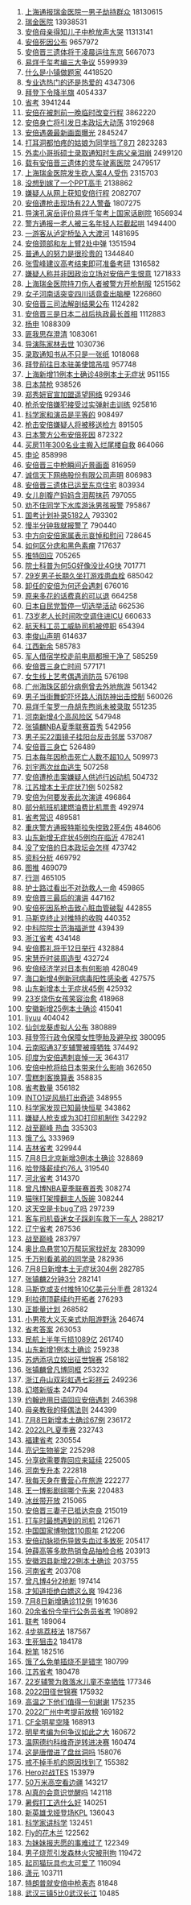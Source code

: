 1. [上海通报瑞金医院一男子劫持群众](https://s.weibo.com//weibo?q=%23%E4%B8%8A%E6%B5%B7%E9%80%9A%E6%8A%A5%E7%91%9E%E9%87%91%E5%8C%BB%E9%99%A2%E4%B8%80%E7%94%B7%E5%AD%90%E5%8A%AB%E6%8C%81%E7%BE%A4%E4%BC%97%23&Refer=top) 18130615
2. [瑞金医院](https://s.weibo.com//weibo?q=%E7%91%9E%E9%87%91%E5%8C%BB%E9%99%A2&Refer=top) 13938531
3. [安倍母亲得知儿子中枪放声大哭](https://s.weibo.com//weibo?q=%23%E5%AE%89%E5%80%8D%E6%AF%8D%E4%BA%B2%E5%BE%97%E7%9F%A5%E5%84%BF%E5%AD%90%E4%B8%AD%E6%9E%AA%E6%94%BE%E5%A3%B0%E5%A4%A7%E5%93%AD%23&Refer=top) 11313141
4. [安倍死因公布](https://s.weibo.com//weibo?q=%23%E5%AE%89%E5%80%8D%E6%AD%BB%E5%9B%A0%E5%85%AC%E5%B8%83%23&Refer=top) 9657972
5. [安倍晋三遗体将于凌晨运往东京](https://s.weibo.com//weibo?q=%23%E5%AE%89%E5%80%8D%E6%99%8B%E4%B8%89%E9%81%97%E4%BD%93%E5%B0%86%E4%BA%8E%E5%87%8C%E6%99%A8%E8%BF%90%E5%BE%80%E4%B8%9C%E4%BA%AC%23&Refer=top) 5667073
6. [易烊千玺考编三大争议](https://s.weibo.com//weibo?q=%23%E6%98%93%E7%83%8A%E5%8D%83%E7%8E%BA%E8%80%83%E7%BC%96%E4%B8%89%E5%A4%A7%E4%BA%89%E8%AE%AE%23&Refer=top) 5599939
7. [什么是小镇做题家](https://s.weibo.com//weibo?q=%23%E4%BB%80%E4%B9%88%E6%98%AF%E5%B0%8F%E9%95%87%E5%81%9A%E9%A2%98%E5%AE%B6%23&Refer=top) 4418520
8. [专业选热门的还是热爱的](https://s.weibo.com//weibo?q=%23%E4%B8%93%E4%B8%9A%E9%80%89%E7%83%AD%E9%97%A8%E7%9A%84%E8%BF%98%E6%98%AF%E7%83%AD%E7%88%B1%E7%9A%84%23&Refer=top) 4347306
9. [拜登下令降半旗](https://s.weibo.com//weibo?q=%23%E6%8B%9C%E7%99%BB%E4%B8%8B%E4%BB%A4%E9%99%8D%E5%8D%8A%E6%97%97%23&Refer=top) 4054337
10. [省考](https://s.weibo.com//weibo?q=%23%E7%9C%81%E8%80%83%23&Refer=top) 3941244
11. [安倍在被刺前一晚临时改变行程](https://s.weibo.com//weibo?q=%23%E5%AE%89%E5%80%8D%E5%9C%A8%E8%A2%AB%E5%88%BA%E5%89%8D%E4%B8%80%E6%99%9A%E4%B8%B4%E6%97%B6%E6%94%B9%E5%8F%98%E8%A1%8C%E7%A8%8B%23&Refer=top) 3862220
12. [安倍身亡将引发日本政坛大动荡](https://s.weibo.com//weibo?q=%23%E5%AE%89%E5%80%8D%E8%BA%AB%E4%BA%A1%E5%B0%86%E5%BC%95%E5%8F%91%E6%97%A5%E6%9C%AC%E6%94%BF%E5%9D%9B%E5%A4%A7%E5%8A%A8%E8%8D%A1%23&Refer=top) 3192968
13. [安倍遇袭最新画面曝光](https://s.weibo.com//weibo?q=%23%E5%AE%89%E5%80%8D%E9%81%87%E8%A2%AD%E6%9C%80%E6%96%B0%E7%94%BB%E9%9D%A2%E6%9B%9D%E5%85%89%23&Refer=top) 2845247
14. [打耳洞都怕疼的姑娘为同学挡了8刀](https://s.weibo.com//weibo?q=%23%E6%89%93%E8%80%B3%E6%B4%9E%E9%83%BD%E6%80%95%E7%96%BC%E7%9A%84%E5%A7%91%E5%A8%98%E4%B8%BA%E5%90%8C%E5%AD%A6%E6%8C%A1%E4%BA%868%E5%88%80%23&Refer=top) 2823283
15. [外卖小哥拆硕士录取通知时生病父亲泪崩](https://s.weibo.com//weibo?q=%23%E5%A4%96%E5%8D%96%E5%B0%8F%E5%93%A5%E6%8B%86%E7%A1%95%E5%A3%AB%E5%BD%95%E5%8F%96%E9%80%9A%E7%9F%A5%E6%97%B6%E7%94%9F%E7%97%85%E7%88%B6%E4%BA%B2%E6%B3%AA%E5%B4%A9%23&Refer=top) 2499120
16. [载有安倍晋三遗体的灵车驶离医院](https://s.weibo.com//weibo?q=%23%E8%BD%BD%E6%9C%89%E5%AE%89%E5%80%8D%E6%99%8B%E4%B8%89%E9%81%97%E4%BD%93%E7%9A%84%E7%81%B5%E8%BD%A6%E9%A9%B6%E7%A6%BB%E5%8C%BB%E9%99%A2%23&Refer=top) 2479517
17. [上海瑞金医院发生砍人案4人受伤](https://s.weibo.com//weibo?q=%23%E4%B8%8A%E6%B5%B7%E7%91%9E%E9%87%91%E5%8C%BB%E9%99%A2%E5%8F%91%E7%94%9F%E7%A0%8D%E4%BA%BA%E6%A1%884%E4%BA%BA%E5%8F%97%E4%BC%A4%23&Refer=top) 2315703
18. [没想到嫁了一个PPT高手](https://s.weibo.com//weibo?q=%23%E6%B2%A1%E6%83%B3%E5%88%B0%E5%AB%81%E4%BA%86%E4%B8%80%E4%B8%AAPPT%E9%AB%98%E6%89%8B%23&Refer=top) 2138862
19. [嫌疑人从网上获知安倍行程](https://s.weibo.com//weibo?q=%23%E5%AB%8C%E7%96%91%E4%BA%BA%E4%BB%8E%E7%BD%91%E4%B8%8A%E8%8E%B7%E7%9F%A5%E5%AE%89%E5%80%8D%E8%A1%8C%E7%A8%8B%23&Refer=top) 2082707
20. [安倍遭枪击现场有22人警备](https://s.weibo.com//weibo?q=%23%E5%AE%89%E5%80%8D%E9%81%AD%E6%9E%AA%E5%87%BB%E7%8E%B0%E5%9C%BA%E6%9C%8922%E4%BA%BA%E8%AD%A6%E5%A4%87%23&Refer=top) 1807275
21. [导演孔寅岳评价易烊千玺考上国家话剧院](https://s.weibo.com//weibo?q=%23%E5%AF%BC%E6%BC%94%E5%AD%94%E5%AF%85%E5%B2%B3%E8%AF%84%E4%BB%B7%E6%98%93%E7%83%8A%E5%8D%83%E7%8E%BA%E8%80%83%E4%B8%8A%E5%9B%BD%E5%AE%B6%E8%AF%9D%E5%89%A7%E9%99%A2%23&Refer=top) 1656934
22. [警方通报一老人被三名年轻人拦截起哄](https://s.weibo.com//weibo?q=%23%E8%AD%A6%E6%96%B9%E9%80%9A%E6%8A%A5%E4%B8%80%E8%80%81%E4%BA%BA%E8%A2%AB%E4%B8%89%E5%90%8D%E5%B9%B4%E8%BD%BB%E4%BA%BA%E6%8B%A6%E6%88%AA%E8%B5%B7%E5%93%84%23&Refer=top) 1494400
23. [一游客从泸定桥坠入大渡河](https://s.weibo.com//weibo?q=%23%E4%B8%80%E6%B8%B8%E5%AE%A2%E4%BB%8E%E6%B3%B8%E5%AE%9A%E6%A1%A5%E5%9D%A0%E5%85%A5%E5%A4%A7%E6%B8%A1%E6%B2%B3%23&Refer=top) 1481695
24. [安倍颈部和左上臂2处中弹](https://s.weibo.com//weibo?q=%23%E5%AE%89%E5%80%8D%E9%A2%88%E9%83%A8%E5%92%8C%E5%B7%A6%E4%B8%8A%E8%87%822%E5%A4%84%E4%B8%AD%E5%BC%B9%23&Refer=top) 1351594
25. [普通人的努力是很珍贵的](https://s.weibo.com//weibo?q=%23%E6%99%AE%E9%80%9A%E4%BA%BA%E7%9A%84%E5%8A%AA%E5%8A%9B%E6%98%AF%E5%BE%88%E7%8F%8D%E8%B4%B5%E7%9A%84%23&Refer=top) 1344840
26. [张雪峰建议高考结束即可准备考研](https://s.weibo.com//weibo?q=%23%E5%BC%A0%E9%9B%AA%E5%B3%B0%E5%BB%BA%E8%AE%AE%E9%AB%98%E8%80%83%E7%BB%93%E6%9D%9F%E5%8D%B3%E5%8F%AF%E5%87%86%E5%A4%87%E8%80%83%E7%A0%94%23&Refer=top) 1316582
27. [嫌疑人称并非因政治立场对安倍产生恨意](https://s.weibo.com//weibo?q=%23%E5%AB%8C%E7%96%91%E4%BA%BA%E7%A7%B0%E5%B9%B6%E9%9D%9E%E5%9B%A0%E6%94%BF%E6%B2%BB%E7%AB%8B%E5%9C%BA%E5%AF%B9%E5%AE%89%E5%80%8D%E4%BA%A7%E7%94%9F%E6%81%A8%E6%84%8F%23&Refer=top) 1271833
28. [上海瑞金医院持刀伤人者被警方开枪制服](https://s.weibo.com//weibo?q=%23%E4%B8%8A%E6%B5%B7%E7%91%9E%E9%87%91%E5%8C%BB%E9%99%A2%E6%8C%81%E5%88%80%E4%BC%A4%E4%BA%BA%E8%80%85%E8%A2%AB%E8%AD%A6%E6%96%B9%E5%BC%80%E6%9E%AA%E5%88%B6%E6%9C%8D%23&Refer=top) 1251562
29. [女子河南话突变四川话竟查出脑梗](https://s.weibo.com//weibo?q=%23%E5%A5%B3%E5%AD%90%E6%B2%B3%E5%8D%97%E8%AF%9D%E7%AA%81%E5%8F%98%E5%9B%9B%E5%B7%9D%E8%AF%9D%E7%AB%9F%E6%9F%A5%E5%87%BA%E8%84%91%E6%A2%97%23&Refer=top) 1226860
30. [安倍晋三司法解剖结果公布](https://s.weibo.com//weibo?q=%23%E5%AE%89%E5%80%8D%E6%99%8B%E4%B8%89%E5%8F%B8%E6%B3%95%E8%A7%A3%E5%89%96%E7%BB%93%E6%9E%9C%E5%85%AC%E5%B8%83%23&Refer=top) 1124282
31. [安倍晋三是日本二战后执政最长首相](https://s.weibo.com//weibo?q=%23%E5%AE%89%E5%80%8D%E6%99%8B%E4%B8%89%E6%98%AF%E6%97%A5%E6%9C%AC%E4%BA%8C%E6%88%98%E5%90%8E%E6%89%A7%E6%94%BF%E6%9C%80%E9%95%BF%E9%A6%96%E7%9B%B8%23&Refer=top) 1112883
32. [杨申](https://s.weibo.com//weibo?q=%23%E6%9D%A8%E7%94%B3%23&Refer=top) 1088309
33. [匪我思存澄清](https://s.weibo.com//weibo?q=%23%E5%8C%AA%E6%88%91%E6%80%9D%E5%AD%98%E6%BE%84%E6%B8%85%23&Refer=top) 1083061
34. [导演陈家林去世](https://s.weibo.com//weibo?q=%23%E5%AF%BC%E6%BC%94%E9%99%88%E5%AE%B6%E6%9E%97%E5%8E%BB%E4%B8%96%23&Refer=top) 1030736
35. [录取通知书从不只是一张纸](https://s.weibo.com//weibo?q=%23%E5%BD%95%E5%8F%96%E9%80%9A%E7%9F%A5%E4%B9%A6%E4%BB%8E%E4%B8%8D%E5%8F%AA%E6%98%AF%E4%B8%80%E5%BC%A0%E7%BA%B8%23&Refer=top) 1018068
36. [拜登前往日本驻美使馆吊唁](https://s.weibo.com//weibo?q=%23%E6%8B%9C%E7%99%BB%E5%89%8D%E5%BE%80%E6%97%A5%E6%9C%AC%E9%A9%BB%E7%BE%8E%E4%BD%BF%E9%A6%86%E5%90%8A%E5%94%81%23&Refer=top) 957748
37. [上海新增11例本土确诊48例本土无症状](https://s.weibo.com//weibo?q=%23%E4%B8%8A%E6%B5%B7%E6%96%B0%E5%A2%9E11%E4%BE%8B%E6%9C%AC%E5%9C%9F%E7%A1%AE%E8%AF%8A48%E4%BE%8B%E6%9C%AC%E5%9C%9F%E6%97%A0%E7%97%87%E7%8A%B6%23&Refer=top) 951155
38. [日本禁枪](https://s.weibo.com//weibo?q=%23%E6%97%A5%E6%9C%AC%E7%A6%81%E6%9E%AA%23&Refer=top) 938526
39. [郑秀妍官宣加盟遥望网络](https://s.weibo.com//weibo?q=%23%E9%83%91%E7%A7%80%E5%A6%8D%E5%AE%98%E5%AE%A3%E5%8A%A0%E7%9B%9F%E9%81%A5%E6%9C%9B%E7%BD%91%E7%BB%9C%23&Refer=top) 929346
40. [枪杀安倍嫌犯接受过实弹射击训练](https://s.weibo.com//weibo?q=%23%E6%9E%AA%E6%9D%80%E5%AE%89%E5%80%8D%E5%AB%8C%E7%8A%AF%E6%8E%A5%E5%8F%97%E8%BF%87%E5%AE%9E%E5%BC%B9%E5%B0%84%E5%87%BB%E8%AE%AD%E7%BB%83%23&Refer=top) 925816
41. [科学家和演员是平等的](https://s.weibo.com//weibo?q=%23%E7%A7%91%E5%AD%A6%E5%AE%B6%E5%92%8C%E6%BC%94%E5%91%98%E6%98%AF%E5%B9%B3%E7%AD%89%E7%9A%84%23&Refer=top) 908497
42. [枪击安倍嫌疑人将被移送检方](https://s.weibo.com//weibo?q=%23%E6%9E%AA%E5%87%BB%E5%AE%89%E5%80%8D%E5%AB%8C%E7%96%91%E4%BA%BA%E5%B0%86%E8%A2%AB%E7%A7%BB%E9%80%81%E6%A3%80%E6%96%B9%23&Refer=top) 891505
43. [日本警方公布安倍死因](https://s.weibo.com//weibo?q=%23%E6%97%A5%E6%9C%AC%E8%AD%A6%E6%96%B9%E5%85%AC%E5%B8%83%E5%AE%89%E5%80%8D%E6%AD%BB%E5%9B%A0%23&Refer=top) 872322
44. [买房11年300名业主搬入烂尾楼自救](https://s.weibo.com//weibo?q=%23%E4%B9%B0%E6%88%BF11%E5%B9%B4300%E5%90%8D%E4%B8%9A%E4%B8%BB%E6%90%AC%E5%85%A5%E7%83%82%E5%B0%BE%E6%A5%BC%E8%87%AA%E6%95%91%23&Refer=top) 864066
45. [申论](https://s.weibo.com//weibo?q=%E7%94%B3%E8%AE%BA&Refer=top) 858998
46. [安倍晋三中枪瞬间近景画面](https://s.weibo.com//weibo?q=%23%E5%AE%89%E5%80%8D%E6%99%8B%E4%B8%89%E4%B8%AD%E6%9E%AA%E7%9E%AC%E9%97%B4%E8%BF%91%E6%99%AF%E7%94%BB%E9%9D%A2%23&Refer=top) 816959
47. [诚信天下网络股份有限公司声明](https://s.weibo.com//weibo?q=%23%E8%AF%9A%E4%BF%A1%E5%A4%A9%E4%B8%8B%E7%BD%91%E7%BB%9C%E8%82%A1%E4%BB%BD%E6%9C%89%E9%99%90%E5%85%AC%E5%8F%B8%E5%A3%B0%E6%98%8E%23&Refer=top) 806983
48. [安倍晋三遗体已运至东京住宅](https://s.weibo.com//weibo?q=%23%E5%AE%89%E5%80%8D%E6%99%8B%E4%B8%89%E9%81%97%E4%BD%93%E5%B7%B2%E8%BF%90%E8%87%B3%E4%B8%9C%E4%BA%AC%E4%BD%8F%E5%AE%85%23&Refer=top) 803934
49. [女儿剖腹产妈妈含泪帮抹药](https://s.weibo.com//weibo?q=%23%E5%A5%B3%E5%84%BF%E5%89%96%E8%85%B9%E4%BA%A7%E5%A6%88%E5%A6%88%E5%90%AB%E6%B3%AA%E5%B8%AE%E6%8A%B9%E8%8D%AF%23&Refer=top) 797055
50. [劝不住同学下水库游泳男孩报警](https://s.weibo.com//weibo?q=%23%E5%8A%9D%E4%B8%8D%E4%BD%8F%E5%90%8C%E5%AD%A6%E4%B8%8B%E6%B0%B4%E5%BA%93%E6%B8%B8%E6%B3%B3%E7%94%B7%E5%AD%A9%E6%8A%A5%E8%AD%A6%23&Refer=top) 795867
51. [国考计划补录5182人](https://s.weibo.com//weibo?q=%23%E5%9B%BD%E8%80%83%E8%AE%A1%E5%88%92%E8%A1%A5%E5%BD%955182%E4%BA%BA%23&Refer=top) 793302
52. [慢半分钟我就报警了](https://s.weibo.com//weibo?q=%23%E6%85%A2%E5%8D%8A%E5%88%86%E9%92%9F%E6%88%91%E5%B0%B1%E6%8A%A5%E8%AD%A6%E4%BA%86%23&Refer=top) 790440
53. [中方向安倍家属表示哀悼和慰问](https://s.weibo.com//weibo?q=%23%E4%B8%AD%E6%96%B9%E5%90%91%E5%AE%89%E5%80%8D%E5%AE%B6%E5%B1%9E%E8%A1%A8%E7%A4%BA%E5%93%80%E6%82%BC%E5%92%8C%E6%85%B0%E9%97%AE%23&Refer=top) 728645
54. [如何区分痣和黑色素瘤](https://s.weibo.com//weibo?q=%23%E5%A6%82%E4%BD%95%E5%8C%BA%E5%88%86%E7%97%A3%E5%92%8C%E9%BB%91%E8%89%B2%E7%B4%A0%E7%98%A4%23&Refer=top) 717637
55. [推特回应](https://s.weibo.com//weibo?q=%23%E6%8E%A8%E7%89%B9%E5%9B%9E%E5%BA%94%23&Refer=top) 705265
56. [院士科普为何5G好像没比4G快](https://s.weibo.com//weibo?q=%23%E9%99%A2%E5%A3%AB%E7%A7%91%E6%99%AE%E4%B8%BA%E4%BD%955G%E5%A5%BD%E5%83%8F%E6%B2%A1%E6%AF%944G%E5%BF%AB%23&Refer=top) 701771
57. [29岁男子长期久坐打游戏患血栓](https://s.weibo.com//weibo?q=%2329%E5%B2%81%E7%94%B7%E5%AD%90%E9%95%BF%E6%9C%9F%E4%B9%85%E5%9D%90%E6%89%93%E6%B8%B8%E6%88%8F%E6%82%A3%E8%A1%80%E6%A0%93%23&Refer=top) 685042
58. [卸任的安倍为何还会遇刺](https://s.weibo.com//weibo?q=%23%E5%8D%B8%E4%BB%BB%E7%9A%84%E5%AE%89%E5%80%8D%E4%B8%BA%E4%BD%95%E8%BF%98%E4%BC%9A%E9%81%87%E5%88%BA%23&Refer=top) 676016
59. [原来多花的话费真的可以退](https://s.weibo.com//weibo?q=%23%E5%8E%9F%E6%9D%A5%E5%A4%9A%E8%8A%B1%E7%9A%84%E8%AF%9D%E8%B4%B9%E7%9C%9F%E7%9A%84%E5%8F%AF%E4%BB%A5%E9%80%80%23&Refer=top) 664258
60. [日本自民党暂停一切选举活动](https://s.weibo.com//weibo?q=%23%E6%97%A5%E6%9C%AC%E8%87%AA%E6%B0%91%E5%85%9A%E6%9A%82%E5%81%9C%E4%B8%80%E5%88%87%E9%80%89%E4%B8%BE%E6%B4%BB%E5%8A%A8%23&Refer=top) 662536
61. [73岁老人长时间吹空调住进ICU](https://s.weibo.com//weibo?q=%2373%E5%B2%81%E8%80%81%E4%BA%BA%E9%95%BF%E6%97%B6%E9%97%B4%E5%90%B9%E7%A9%BA%E8%B0%83%E4%BD%8F%E8%BF%9BICU%23&Refer=top) 660633
62. [航天科工员工威胁司机被停职](https://s.weibo.com//weibo?q=%23%E8%88%AA%E5%A4%A9%E7%A7%91%E5%B7%A5%E5%91%98%E5%B7%A5%E5%A8%81%E8%83%81%E5%8F%B8%E6%9C%BA%E8%A2%AB%E5%81%9C%E8%81%8C%23&Refer=top) 654394
63. [李俊山声明](https://s.weibo.com//weibo?q=%23%E6%9D%8E%E4%BF%8A%E5%B1%B1%E5%A3%B0%E6%98%8E%23&Refer=top) 614637
64. [江西新余](https://s.weibo.com//weibo?q=%23%E6%B1%9F%E8%A5%BF%E6%96%B0%E4%BD%99%23&Refer=top) 585783
65. [军人借宿学校走前电扇都擦干净了](https://s.weibo.com//weibo?q=%23%E5%86%9B%E4%BA%BA%E5%80%9F%E5%AE%BF%E5%AD%A6%E6%A0%A1%E8%B5%B0%E5%89%8D%E7%94%B5%E6%89%87%E9%83%BD%E6%93%A6%E5%B9%B2%E5%87%80%E4%BA%86%23&Refer=top) 585259
66. [安倍晋三身亡时间](https://s.weibo.com//weibo?q=%23%E5%AE%89%E5%80%8D%E6%99%8B%E4%B8%89%E8%BA%AB%E4%BA%A1%E6%97%B6%E9%97%B4%23&Refer=top) 577171
67. [女生线上艺考偶遇消防员](https://s.weibo.com//weibo?q=%23%E5%A5%B3%E7%94%9F%E7%BA%BF%E4%B8%8A%E8%89%BA%E8%80%83%E5%81%B6%E9%81%87%E6%B6%88%E9%98%B2%E5%91%98%23&Refer=top) 576198
68. [广州海珠区部分病例曾去外地旅游](https://s.weibo.com//weibo?q=%23%E5%B9%BF%E5%B7%9E%E6%B5%B7%E7%8F%A0%E5%8C%BA%E9%83%A8%E5%88%86%E7%97%85%E4%BE%8B%E6%9B%BE%E5%8E%BB%E5%A4%96%E5%9C%B0%E6%97%85%E6%B8%B8%23&Refer=top) 561342
69. [男子当街舞蛇吓坏路人消防神出击控制](https://s.weibo.com//weibo?q=%23%E7%94%B7%E5%AD%90%E5%BD%93%E8%A1%97%E8%88%9E%E8%9B%87%E5%90%93%E5%9D%8F%E8%B7%AF%E4%BA%BA%E6%B6%88%E9%98%B2%E7%A5%9E%E5%87%BA%E5%87%BB%E6%8E%A7%E5%88%B6%23&Refer=top) 560026
70. [易烊千玺罗一舟胡先煦尚未被录取](https://s.weibo.com//weibo?q=%23%E6%98%93%E7%83%8A%E5%8D%83%E7%8E%BA%E7%BD%97%E4%B8%80%E8%88%9F%E8%83%A1%E5%85%88%E7%85%A6%E5%B0%9A%E6%9C%AA%E8%A2%AB%E5%BD%95%E5%8F%96%23&Refer=top) 551235
71. [河南新增4个高风险区](https://s.weibo.com//weibo?q=%23%E6%B2%B3%E5%8D%97%E6%96%B0%E5%A2%9E4%E4%B8%AA%E9%AB%98%E9%A3%8E%E9%99%A9%E5%8C%BA%23&Refer=top) 547948
72. [张镇麟NBA夏季联赛首秀](https://s.weibo.com//weibo?q=%23%E5%BC%A0%E9%95%87%E9%BA%9FNBA%E5%A4%8F%E5%AD%A3%E8%81%94%E8%B5%9B%E9%A6%96%E7%A7%80%23&Refer=top) 542956
73. [男子买22面镜子挂阳台反击邻居](https://s.weibo.com//weibo?q=%23%E7%94%B7%E5%AD%90%E4%B9%B022%E9%9D%A2%E9%95%9C%E5%AD%90%E6%8C%82%E9%98%B3%E5%8F%B0%E5%8F%8D%E5%87%BB%E9%82%BB%E5%B1%85%23&Refer=top) 537087
74. [安倍晋三身亡](https://s.weibo.com//weibo?q=%23%E5%AE%89%E5%80%8D%E6%99%8B%E4%B8%89%E8%BA%AB%E4%BA%A1%23&Refer=top) 526489
75. [日本每年因枪击死亡人数不超10人](https://s.weibo.com//weibo?q=%23%E6%97%A5%E6%9C%AC%E6%AF%8F%E5%B9%B4%E5%9B%A0%E6%9E%AA%E5%87%BB%E6%AD%BB%E4%BA%A1%E4%BA%BA%E6%95%B0%E4%B8%8D%E8%B6%8510%E4%BA%BA%23&Refer=top) 509973
76. [刘宇两次丝血逃生](https://s.weibo.com//weibo?q=%23%E5%88%98%E5%AE%87%E4%B8%A4%E6%AC%A1%E4%B8%9D%E8%A1%80%E9%80%83%E7%94%9F%23&Refer=top) 507258
77. [安倍遭枪击案嫌疑人供述行凶动机](https://s.weibo.com//weibo?q=%23%E5%AE%89%E5%80%8D%E9%81%AD%E6%9E%AA%E5%87%BB%E6%A1%88%E5%AB%8C%E7%96%91%E4%BA%BA%E4%BE%9B%E8%BF%B0%E8%A1%8C%E5%87%B6%E5%8A%A8%E6%9C%BA%23&Refer=top) 504732
78. [江苏增本土无症状71例](https://s.weibo.com//weibo?q=%23%E6%B1%9F%E8%8B%8F%E5%A2%9E%E6%9C%AC%E5%9C%9F%E6%97%A0%E7%97%87%E7%8A%B671%E4%BE%8B%23&Refer=top) 502582
79. [安倍为何要发表此次演讲](https://s.weibo.com//weibo?q=%23%E5%AE%89%E5%80%8D%E4%B8%BA%E4%BD%95%E8%A6%81%E5%8F%91%E8%A1%A8%E6%AD%A4%E6%AC%A1%E6%BC%94%E8%AE%B2%23&Refer=top) 496864
80. [部分航班机建燃油费比机票贵](https://s.weibo.com//weibo?q=%23%E9%83%A8%E5%88%86%E8%88%AA%E7%8F%AD%E6%9C%BA%E5%BB%BA%E7%87%83%E6%B2%B9%E8%B4%B9%E6%AF%94%E6%9C%BA%E7%A5%A8%E8%B4%B5%23&Refer=top) 492974
81. [省考常识](https://s.weibo.com//weibo?q=%E7%9C%81%E8%80%83%E5%B8%B8%E8%AF%86&Refer=top) 489581
82. [重庆警方通报特斯拉失控致2死4伤](https://s.weibo.com//weibo?q=%23%E9%87%8D%E5%BA%86%E8%AD%A6%E6%96%B9%E9%80%9A%E6%8A%A5%E7%89%B9%E6%96%AF%E6%8B%89%E5%A4%B1%E6%8E%A7%E8%87%B42%E6%AD%BB4%E4%BC%A4%23&Refer=top) 484606
83. [山东新增无症状45例均在临沂](https://s.weibo.com//weibo?q=%23%E5%B1%B1%E4%B8%9C%E6%96%B0%E5%A2%9E%E6%97%A0%E7%97%87%E7%8A%B645%E4%BE%8B%E5%9D%87%E5%9C%A8%E4%B8%B4%E6%B2%82%23&Refer=top) 478241
84. [没了安倍的日本政坛会怎样](https://s.weibo.com//weibo?q=%23%E6%B2%A1%E4%BA%86%E5%AE%89%E5%80%8D%E7%9A%84%E6%97%A5%E6%9C%AC%E6%94%BF%E5%9D%9B%E4%BC%9A%E6%80%8E%E6%A0%B7%23&Refer=top) 473742
85. [资料分析](https://s.weibo.com//weibo?q=%E8%B5%84%E6%96%99%E5%88%86%E6%9E%90&Refer=top) 469792
86. [图推](https://s.weibo.com//weibo?q=%E5%9B%BE%E6%8E%A8&Refer=top) 469079
87. [行测](https://s.weibo.com//weibo?q=%E8%A1%8C%E6%B5%8B&Refer=top) 465105
88. [护士路过看出不对劲救人一命](https://s.weibo.com//weibo?q=%23%E6%8A%A4%E5%A3%AB%E8%B7%AF%E8%BF%87%E7%9C%8B%E5%87%BA%E4%B8%8D%E5%AF%B9%E5%8A%B2%E6%95%91%E4%BA%BA%E4%B8%80%E5%91%BD%23&Refer=top) 459865
89. [安倍晋三最后的演讲](https://s.weibo.com//weibo?q=%23%E5%AE%89%E5%80%8D%E6%99%8B%E4%B8%89%E6%9C%80%E5%90%8E%E7%9A%84%E6%BC%94%E8%AE%B2%23&Refer=top) 447162
90. [安倍死因系枪击致心脏血管破裂](https://s.weibo.com//weibo?q=%23%E5%AE%89%E5%80%8D%E6%AD%BB%E5%9B%A0%E7%B3%BB%E6%9E%AA%E5%87%BB%E8%87%B4%E5%BF%83%E8%84%8F%E8%A1%80%E7%AE%A1%E7%A0%B4%E8%A3%82%23&Refer=top) 442855
91. [马斯克终止对推特的收购](https://s.weibo.com//weibo?q=%23%E9%A9%AC%E6%96%AF%E5%85%8B%E7%BB%88%E6%AD%A2%E5%AF%B9%E6%8E%A8%E7%89%B9%E7%9A%84%E6%94%B6%E8%B4%AD%23&Refer=top) 440352
92. [中科院院士范海福逝世](https://s.weibo.com//weibo?q=%23%E4%B8%AD%E7%A7%91%E9%99%A2%E9%99%A2%E5%A3%AB%E8%8C%83%E6%B5%B7%E7%A6%8F%E9%80%9D%E4%B8%96%23&Refer=top) 439439
93. [浙江省考](https://s.weibo.com//weibo?q=%E6%B5%99%E6%B1%9F%E7%9C%81%E8%80%83&Refer=top) 434148
94. [安倍葬礼将于12日举行](https://s.weibo.com//weibo?q=%23%E5%AE%89%E5%80%8D%E8%91%AC%E7%A4%BC%E5%B0%86%E4%BA%8E12%E6%97%A5%E4%B8%BE%E8%A1%8C%23&Refer=top) 432884
95. [宋慧乔时装周造型](https://s.weibo.com//weibo?q=%23%E5%AE%8B%E6%85%A7%E4%B9%94%E6%97%B6%E8%A3%85%E5%91%A8%E9%80%A0%E5%9E%8B%23&Refer=top) 432724
96. [安倍经济学对日本有何影响](https://s.weibo.com//weibo?q=%23%E5%AE%89%E5%80%8D%E7%BB%8F%E6%B5%8E%E5%AD%A6%E5%AF%B9%E6%97%A5%E6%9C%AC%E6%9C%89%E4%BD%95%E5%BD%B1%E5%93%8D%23&Refer=top) 428049
97. [海口新增4例新冠病毒阳性感染者](https://s.weibo.com//weibo?q=%23%E6%B5%B7%E5%8F%A3%E6%96%B0%E5%A2%9E4%E4%BE%8B%E6%96%B0%E5%86%A0%E7%97%85%E6%AF%92%E9%98%B3%E6%80%A7%E6%84%9F%E6%9F%93%E8%80%85%23&Refer=top) 427575
98. [山东新增本土无症状45例](https://s.weibo.com//weibo?q=%23%E5%B1%B1%E4%B8%9C%E6%96%B0%E5%A2%9E%E6%9C%AC%E5%9C%9F%E6%97%A0%E7%97%87%E7%8A%B645%E4%BE%8B%23&Refer=top) 425932
99. [23岁烧伤女孩笑容治愈](https://s.weibo.com//weibo?q=%2323%E5%B2%81%E7%83%A7%E4%BC%A4%E5%A5%B3%E5%AD%A9%E7%AC%91%E5%AE%B9%E6%B2%BB%E6%84%88%23&Refer=top) 418968
100. [安徽新增25例本土确诊](https://s.weibo.com//weibo?q=%23%E5%AE%89%E5%BE%BD%E6%96%B0%E5%A2%9E25%E4%BE%8B%E6%9C%AC%E5%9C%9F%E7%A1%AE%E8%AF%8A%23&Refer=top) 415041
101. [liyuu](https://s.weibo.com//weibo?q=liyuu&Refer=top) 404042
102. [仙剑龙葵虚拟人公布](https://s.weibo.com//weibo?q=%23%E4%BB%99%E5%89%91%E9%BE%99%E8%91%B5%E8%99%9A%E6%8B%9F%E4%BA%BA%E5%85%AC%E5%B8%83%23&Refer=top) 380889
103. [拜登签行政令保障女性堕胎及避孕权](https://s.weibo.com//weibo?q=%23%E6%8B%9C%E7%99%BB%E7%AD%BE%E8%A1%8C%E6%94%BF%E4%BB%A4%E4%BF%9D%E9%9A%9C%E5%A5%B3%E6%80%A7%E5%A0%95%E8%83%8E%E5%8F%8A%E9%81%BF%E5%AD%95%E6%9D%83%23&Refer=top) 380095
104. [云南昭通37岁辅警被撞牺牲](https://s.weibo.com//weibo?q=%23%E4%BA%91%E5%8D%97%E6%98%AD%E9%80%9A37%E5%B2%81%E8%BE%85%E8%AD%A6%E8%A2%AB%E6%92%9E%E7%89%BA%E7%89%B2%23&Refer=top) 374492
105. [印度为安倍遇刺哀悼一天](https://s.weibo.com//weibo?q=%23%E5%8D%B0%E5%BA%A6%E4%B8%BA%E5%AE%89%E5%80%8D%E9%81%87%E5%88%BA%E5%93%80%E6%82%BC%E4%B8%80%E5%A4%A9%23&Refer=top) 364317
106. [安倍中枪将给日本带来什么影响](https://s.weibo.com//weibo?q=%23%E5%AE%89%E5%80%8D%E4%B8%AD%E6%9E%AA%E5%B0%86%E7%BB%99%E6%97%A5%E6%9C%AC%E5%B8%A6%E6%9D%A5%E4%BB%80%E4%B9%88%E5%BD%B1%E5%93%8D%23&Refer=top) 362650
107. [雪糕刺客换算表](https://s.weibo.com//weibo?q=%23%E9%9B%AA%E7%B3%95%E5%88%BA%E5%AE%A2%E6%8D%A2%E7%AE%97%E8%A1%A8%23&Refer=top) 358835
108. [省考数量](https://s.weibo.com//weibo?q=%E7%9C%81%E8%80%83%E6%95%B0%E9%87%8F&Refer=top) 356182
109. [INTO1逆风局打出奇迹](https://s.weibo.com//weibo?q=%23INTO1%E9%80%86%E9%A3%8E%E5%B1%80%E6%89%93%E5%87%BA%E5%A5%87%E8%BF%B9%23&Refer=top) 348955
110. [科学家发现已知最快恒星](https://s.weibo.com//weibo?q=%23%E7%A7%91%E5%AD%A6%E5%AE%B6%E5%8F%91%E7%8E%B0%E5%B7%B2%E7%9F%A5%E6%9C%80%E5%BF%AB%E6%81%92%E6%98%9F%23&Refer=top) 343862
111. [嫌疑人枪支或为3D打印机制作](https://s.weibo.com//weibo?q=%23%E5%AB%8C%E7%96%91%E4%BA%BA%E6%9E%AA%E6%94%AF%E6%88%96%E4%B8%BA3D%E6%89%93%E5%8D%B0%E6%9C%BA%E5%88%B6%E4%BD%9C%23&Refer=top) 342292
112. [战至巅峰 热血](https://s.weibo.com//weibo?q=%E6%88%98%E8%87%B3%E5%B7%85%E5%B3%B0%20%E7%83%AD%E8%A1%80&Refer=top) 335303
113. [饿了么](https://s.weibo.com//weibo?q=%E9%A5%BF%E4%BA%86%E4%B9%88&Refer=top) 333969
114. [吉林省考](https://s.weibo.com//weibo?q=%E5%90%89%E6%9E%97%E7%9C%81%E8%80%83&Refer=top) 329944
115. [7月8日北京新增3例本土确诊](https://s.weibo.com//weibo?q=%237%E6%9C%888%E6%97%A5%E5%8C%97%E4%BA%AC%E6%96%B0%E5%A2%9E3%E4%BE%8B%E6%9C%AC%E5%9C%9F%E7%A1%AE%E8%AF%8A%23&Refer=top) 328869
116. [哈登降薪续约76人](https://s.weibo.com//weibo?q=%23%E5%93%88%E7%99%BB%E9%99%8D%E8%96%AA%E7%BB%AD%E7%BA%A676%E4%BA%BA%23&Refer=top) 319540
117. [河北省考](https://s.weibo.com//weibo?q=%E6%B2%B3%E5%8C%97%E7%9C%81%E8%80%83&Refer=top) 314370
118. [曾凡博NBA夏季联赛首秀](https://s.weibo.com//weibo?q=%23%E6%9B%BE%E5%87%A1%E5%8D%9ANBA%E5%A4%8F%E5%AD%A3%E8%81%94%E8%B5%9B%E9%A6%96%E7%A7%80%23&Refer=top) 308274
119. [猫咪打架撞翻主人饭碗](https://s.weibo.com//weibo?q=%23%E7%8C%AB%E5%92%AA%E6%89%93%E6%9E%B6%E6%92%9E%E7%BF%BB%E4%B8%BB%E4%BA%BA%E9%A5%AD%E7%A2%97%23&Refer=top) 308244
120. [这天空是卡bug了吗](https://s.weibo.com//weibo?q=%23%E8%BF%99%E5%A4%A9%E7%A9%BA%E6%98%AF%E5%8D%A1bug%E4%BA%86%E5%90%97%23&Refer=top) 297239
121. [客车司机昏迷女子踩刹车救下一车人](https://s.weibo.com//weibo?q=%23%E5%AE%A2%E8%BD%A6%E5%8F%B8%E6%9C%BA%E6%98%8F%E8%BF%B7%E5%A5%B3%E5%AD%90%E8%B8%A9%E5%88%B9%E8%BD%A6%E6%95%91%E4%B8%8B%E4%B8%80%E8%BD%A6%E4%BA%BA%23&Refer=top) 288217
122. [辽宁省考](https://s.weibo.com//weibo?q=%E8%BE%BD%E5%AE%81%E7%9C%81%E8%80%83&Refer=top) 287536
123. [战至巅峰](https://s.weibo.com//weibo?q=%23%E6%88%98%E8%87%B3%E5%B7%85%E5%B3%B0%23&Refer=top) 283797
124. [奥比岛悬赏10万帮玩家找好友](https://s.weibo.com//weibo?q=%23%E5%A5%A5%E6%AF%94%E5%B2%9B%E6%82%AC%E8%B5%8F10%E4%B8%87%E5%B8%AE%E7%8E%A9%E5%AE%B6%E6%89%BE%E5%A5%BD%E5%8F%8B%23&Refer=top) 283099
125. [千万别看弟弟的同学录](https://s.weibo.com//weibo?q=%23%E5%8D%83%E4%B8%87%E5%88%AB%E7%9C%8B%E5%BC%9F%E5%BC%9F%E7%9A%84%E5%90%8C%E5%AD%A6%E5%BD%95%23&Refer=top) 282936
126. [7月8日新增本土无症状304例](https://s.weibo.com//weibo?q=%237%E6%9C%888%E6%97%A5%E6%96%B0%E5%A2%9E%E6%9C%AC%E5%9C%9F%E6%97%A0%E7%97%87%E7%8A%B6304%E4%BE%8B%23&Refer=top) 282785
127. [张镇麟2分钟3分](https://s.weibo.com//weibo?q=%23%E5%BC%A0%E9%95%87%E9%BA%9F2%E5%88%86%E9%92%9F3%E5%88%86%23&Refer=top) 282141
128. [马斯克或支付推特10亿美元分手费](https://s.weibo.com//weibo?q=%23%E9%A9%AC%E6%96%AF%E5%85%8B%E6%88%96%E6%94%AF%E4%BB%98%E6%8E%A8%E7%89%B910%E4%BA%BF%E7%BE%8E%E5%85%83%E5%88%86%E6%89%8B%E8%B4%B9%23&Refer=top) 281324
129. [利拉德顶薪续约开拓者](https://s.weibo.com//weibo?q=%23%E5%88%A9%E6%8B%89%E5%BE%B7%E9%A1%B6%E8%96%AA%E7%BB%AD%E7%BA%A6%E5%BC%80%E6%8B%93%E8%80%85%23&Refer=top) 276293
130. [正能量计划](https://s.weibo.com//weibo?q=%23%E6%AD%A3%E8%83%BD%E9%87%8F%E8%AE%A1%E5%88%92%23&Refer=top) 268582
131. [小男孩大义灭亲式劝阻游野泳](https://s.weibo.com//weibo?q=%23%E5%B0%8F%E7%94%B7%E5%AD%A9%E5%A4%A7%E4%B9%89%E7%81%AD%E4%BA%B2%E5%BC%8F%E5%8A%9D%E9%98%BB%E6%B8%B8%E9%87%8E%E6%B3%B3%23&Refer=top) 264674
132. [省考答案](https://s.weibo.com//weibo?q=%23%E7%9C%81%E8%80%83%E7%AD%94%E6%A1%88%23&Refer=top) 263053
133. [民航上半年亏损1089亿](https://s.weibo.com//weibo?q=%23%E6%B0%91%E8%88%AA%E4%B8%8A%E5%8D%8A%E5%B9%B4%E4%BA%8F%E6%8D%9F1089%E4%BA%BF%23&Refer=top) 261740
134. [山东新增1例本土确诊](https://s.weibo.com//weibo?q=%23%E5%B1%B1%E4%B8%9C%E6%96%B0%E5%A2%9E1%E4%BE%8B%E6%9C%AC%E5%9C%9F%E7%A1%AE%E8%AF%8A%23&Refer=top) 259238
135. [苏炳添巩立姣出征世锦赛](https://s.weibo.com//weibo?q=%23%E8%8B%8F%E7%82%B3%E6%B7%BB%E5%B7%A9%E7%AB%8B%E5%A7%A3%E5%87%BA%E5%BE%81%E4%B8%96%E9%94%A6%E8%B5%9B%23&Refer=top) 258182
136. [张镇麟曾凡博同框](https://s.weibo.com//weibo?q=%23%E5%BC%A0%E9%95%87%E9%BA%9F%E6%9B%BE%E5%87%A1%E5%8D%9A%E5%90%8C%E6%A1%86%23&Refer=top) 253232
137. [浙江舟山双彩虹遇七彩祥云](https://s.weibo.com//weibo?q=%23%E6%B5%99%E6%B1%9F%E8%88%9F%E5%B1%B1%E5%8F%8C%E5%BD%A9%E8%99%B9%E9%81%87%E4%B8%83%E5%BD%A9%E7%A5%A5%E4%BA%91%23&Refer=top) 249236
138. [幻塔新版本](https://s.weibo.com//weibo?q=%23%E5%B9%BB%E5%A1%94%E6%96%B0%E7%89%88%E6%9C%AC%23&Refer=top) 247794
139. [约翰逊用日语回应安倍遇刺](https://s.weibo.com//weibo?q=%23%E7%BA%A6%E7%BF%B0%E9%80%8A%E7%94%A8%E6%97%A5%E8%AF%AD%E5%9B%9E%E5%BA%94%E5%AE%89%E5%80%8D%E9%81%87%E5%88%BA%23&Refer=top) 246398
140. [母亲教我的择偶法则](https://s.weibo.com//weibo?q=%23%E6%AF%8D%E4%BA%B2%E6%95%99%E6%88%91%E7%9A%84%E6%8B%A9%E5%81%B6%E6%B3%95%E5%88%99%23&Refer=top) 244399
141. [7月8日新增本土确诊67例](https://s.weibo.com//weibo?q=%237%E6%9C%888%E6%97%A5%E6%96%B0%E5%A2%9E%E6%9C%AC%E5%9C%9F%E7%A1%AE%E8%AF%8A67%E4%BE%8B%23&Refer=top) 236172
142. [2022LPL夏季赛](https://s.weibo.com//weibo?q=2022LPL%E5%A4%8F%E5%AD%A3%E8%B5%9B&Refer=top) 232743
143. [福建省考](https://s.weibo.com//weibo?q=%23%E7%A6%8F%E5%BB%BA%E7%9C%81%E8%80%83%23&Refer=top) 230554
144. [亮记生物鉴定](https://s.weibo.com//weibo?q=%E4%BA%AE%E8%AE%B0%E7%94%9F%E7%89%A9%E9%89%B4%E5%AE%9A&Refer=top) 225298
145. [分享欲需要靠回应来延续](https://s.weibo.com//weibo?q=%23%E5%88%86%E4%BA%AB%E6%AC%B2%E9%9C%80%E8%A6%81%E9%9D%A0%E5%9B%9E%E5%BA%94%E6%9D%A5%E5%BB%B6%E7%BB%AD%23&Refer=top) 225005
146. [河南专升本](https://s.weibo.com//weibo?q=%E6%B2%B3%E5%8D%97%E4%B8%93%E5%8D%87%E6%9C%AC&Refer=top) 222818
147. [我每天身在曹营心在旅游](https://s.weibo.com//weibo?q=%23%E6%88%91%E6%AF%8F%E5%A4%A9%E8%BA%AB%E5%9C%A8%E6%9B%B9%E8%90%A5%E5%BF%83%E5%9C%A8%E6%97%85%E6%B8%B8%23&Refer=top) 222277
148. [王一博影剧综哪个先来](https://s.weibo.com//weibo?q=%23%E7%8E%8B%E4%B8%80%E5%8D%9A%E5%BD%B1%E5%89%A7%E7%BB%BC%E5%93%AA%E4%B8%AA%E5%85%88%E6%9D%A5%23&Refer=top) 220483
149. [冰丝带开放](https://s.weibo.com//weibo?q=%23%E5%86%B0%E4%B8%9D%E5%B8%A6%E5%BC%80%E6%94%BE%23&Refer=top) 215065
150. [安倍晋三妻子已抵达奈良](https://s.weibo.com//weibo?q=%23%E5%AE%89%E5%80%8D%E6%99%8B%E4%B8%89%E5%A6%BB%E5%AD%90%E5%B7%B2%E6%8A%B5%E8%BE%BE%E5%A5%88%E8%89%AF%23&Refer=top) 215019
151. [打车时最想遇到的司机](https://s.weibo.com//weibo?q=%23%E6%89%93%E8%BD%A6%E6%97%B6%E6%9C%80%E6%83%B3%E9%81%87%E5%88%B0%E7%9A%84%E5%8F%B8%E6%9C%BA%23&Refer=top) 212671
152. [中国国家博物馆110周年](https://s.weibo.com//weibo?q=%23%E4%B8%AD%E5%9B%BD%E5%9B%BD%E5%AE%B6%E5%8D%9A%E7%89%A9%E9%A6%86110%E5%91%A8%E5%B9%B4%23&Refer=top) 212206
153. [安倍动脉损伤导致失血过多致死](https://s.weibo.com//weibo?q=%23%E5%AE%89%E5%80%8D%E5%8A%A8%E8%84%89%E6%8D%9F%E4%BC%A4%E5%AF%BC%E8%87%B4%E5%A4%B1%E8%A1%80%E8%BF%87%E5%A4%9A%E8%87%B4%E6%AD%BB%23&Refer=top) 205417
154. [钟薛高等多款热销食品抽检合格](https://s.weibo.com//weibo?q=%23%E9%92%9F%E8%96%9B%E9%AB%98%E7%AD%89%E5%A4%9A%E6%AC%BE%E7%83%AD%E9%94%80%E9%A3%9F%E5%93%81%E6%8A%BD%E6%A3%80%E5%90%88%E6%A0%BC%23&Refer=top) 203913
155. [安徽泗县新增22例本土确诊](https://s.weibo.com//weibo?q=%23%E5%AE%89%E5%BE%BD%E6%B3%97%E5%8E%BF%E6%96%B0%E5%A2%9E22%E4%BE%8B%E6%9C%AC%E5%9C%9F%E7%A1%AE%E8%AF%8A%23&Refer=top) 203755
156. [河南省考](https://s.weibo.com//weibo?q=%E6%B2%B3%E5%8D%97%E7%9C%81%E8%80%83&Refer=top) 203708
157. [曾凡博4分2抢断](https://s.weibo.com//weibo?q=%23%E6%9B%BE%E5%87%A1%E5%8D%9A4%E5%88%862%E6%8A%A2%E6%96%AD%23&Refer=top) 197414
158. [才知道拒绝白嫖这么爽](https://s.weibo.com//weibo?q=%23%E6%89%8D%E7%9F%A5%E9%81%93%E6%8B%92%E7%BB%9D%E7%99%BD%E5%AB%96%E8%BF%99%E4%B9%88%E7%88%BD%23&Refer=top) 194236
159. [7月8日新增确诊112例](https://s.weibo.com//weibo?q=%237%E6%9C%888%E6%97%A5%E6%96%B0%E5%A2%9E%E7%A1%AE%E8%AF%8A112%E4%BE%8B%23&Refer=top) 191636
160. [20余省份今举行公务员省考](https://s.weibo.com//weibo?q=%2320%E4%BD%99%E7%9C%81%E4%BB%BD%E4%BB%8A%E4%B8%BE%E8%A1%8C%E5%85%AC%E5%8A%A1%E5%91%98%E7%9C%81%E8%80%83%23&Refer=top) 190892
161. [联考](https://s.weibo.com//weibo?q=%E8%81%94%E8%80%83&Refer=top) 189064
162. [4步挑荔枝法](https://s.weibo.com//weibo?q=%234%E6%AD%A5%E6%8C%91%E8%8D%94%E6%9E%9D%E6%B3%95%23&Refer=top) 187567
163. [生死狙击2](https://s.weibo.com//weibo?q=%23%E7%94%9F%E6%AD%BB%E7%8B%99%E5%87%BB2%23&Refer=top) 184178
164. [粉笔](https://s.weibo.com//weibo?q=%E7%B2%89%E7%AC%94&Refer=top) 182516
165. [饿了么免单插烧不是错字](https://s.weibo.com//weibo?q=%23%E9%A5%BF%E4%BA%86%E4%B9%88%E5%85%8D%E5%8D%95%E6%8F%92%E7%83%A7%E4%B8%8D%E6%98%AF%E9%94%99%E5%AD%97%23&Refer=top) 180799
166. [江苏省考](https://s.weibo.com//weibo?q=%E6%B1%9F%E8%8B%8F%E7%9C%81%E8%80%83&Refer=top) 180478
167. [22岁辅警为救落水儿童不幸牺牲](https://s.weibo.com//weibo?q=%2322%E5%B2%81%E8%BE%85%E8%AD%A6%E4%B8%BA%E6%95%91%E8%90%BD%E6%B0%B4%E5%84%BF%E7%AB%A5%E4%B8%8D%E5%B9%B8%E7%89%BA%E7%89%B2%23&Refer=top) 177346
168. [2022田径世锦赛](https://s.weibo.com//weibo?q=%232022%E7%94%B0%E5%BE%84%E4%B8%96%E9%94%A6%E8%B5%9B%23&Refer=top) 175932
169. [高温之下他们值得一句谢谢](https://s.weibo.com//weibo?q=%23%E9%AB%98%E6%B8%A9%E4%B9%8B%E4%B8%8B%E4%BB%96%E4%BB%AC%E5%80%BC%E5%BE%97%E4%B8%80%E5%8F%A5%E8%B0%A2%E8%B0%A2%23&Refer=top) 175235
170. [2022广州中考提前放榜](https://s.weibo.com//weibo?q=%232022%E5%B9%BF%E5%B7%9E%E4%B8%AD%E8%80%83%E6%8F%90%E5%89%8D%E6%94%BE%E6%A6%9C%23&Refer=top) 169182
171. [CF全明星空降](https://s.weibo.com//weibo?q=%23CF%E5%85%A8%E6%98%8E%E6%98%9F%E7%A9%BA%E9%99%8D%23&Refer=top) 168913
172. [明星考编为何争议如此之大](https://s.weibo.com//weibo?q=%23%E6%98%8E%E6%98%9F%E8%80%83%E7%BC%96%E4%B8%BA%E4%BD%95%E4%BA%89%E8%AE%AE%E5%A6%82%E6%AD%A4%E4%B9%8B%E5%A4%A7%23&Refer=top) 160672
173. [温网德约科维奇逆转进决赛](https://s.weibo.com//weibo?q=%23%E6%B8%A9%E7%BD%91%E5%BE%B7%E7%BA%A6%E7%A7%91%E7%BB%B4%E5%A5%87%E9%80%86%E8%BD%AC%E8%BF%9B%E5%86%B3%E8%B5%9B%23&Refer=top) 160474
174. [这是唐僧进了盘丝洞吗](https://s.weibo.com//weibo?q=%23%E8%BF%99%E6%98%AF%E5%94%90%E5%83%A7%E8%BF%9B%E4%BA%86%E7%9B%98%E4%B8%9D%E6%B4%9E%E5%90%97%23&Refer=top) 158076
175. [戒不掉手机的原因找到了](https://s.weibo.com//weibo?q=%23%E6%88%92%E4%B8%8D%E6%8E%89%E6%89%8B%E6%9C%BA%E7%9A%84%E5%8E%9F%E5%9B%A0%E6%89%BE%E5%88%B0%E4%BA%86%23&Refer=top) 155382
176. [Hero对战TES](https://s.weibo.com//weibo?q=%23Hero%E5%AF%B9%E6%88%98TES%23&Refer=top) 153979
177. [50万米高空看边疆](https://s.weibo.com//weibo?q=%2350%E4%B8%87%E7%B1%B3%E9%AB%98%E7%A9%BA%E7%9C%8B%E8%BE%B9%E7%96%86%23&Refer=top) 143217
178. [AI真的会意识觉醒吗](https://s.weibo.com//weibo?q=%23AI%E7%9C%9F%E7%9A%84%E4%BC%9A%E6%84%8F%E8%AF%86%E8%A7%89%E9%86%92%E5%90%97%23&Refer=top) 142118
179. [暑假打工选什么好](https://s.weibo.com//weibo?q=%23%E6%9A%91%E5%81%87%E6%89%93%E5%B7%A5%E9%80%89%E4%BB%80%E4%B9%88%E5%A5%BD%23&Refer=top) 140251
180. [新英雄戈娅登场KPL](https://s.weibo.com//weibo?q=%23%E6%96%B0%E8%8B%B1%E9%9B%84%E6%88%88%E5%A8%85%E7%99%BB%E5%9C%BAKPL%23&Refer=top) 136043
181. [科学家讲科学](https://s.weibo.com//weibo?q=%E7%A7%91%E5%AD%A6%E5%AE%B6%E8%AE%B2%E7%A7%91%E5%AD%A6&Refer=top) 132451
182. [Fly的花木兰](https://s.weibo.com//weibo?q=%23Fly%E7%9A%84%E8%8A%B1%E6%9C%A8%E5%85%B0%23&Refer=top) 122562
183. [为妹妹报志愿的事难过了](https://s.weibo.com//weibo?q=%23%E4%B8%BA%E5%A6%B9%E5%A6%B9%E6%8A%A5%E5%BF%97%E6%84%BF%E7%9A%84%E4%BA%8B%E9%9A%BE%E8%BF%87%E4%BA%86%23&Refer=top) 122349
184. [男子烧荒引发森林火灾被刑拘](https://s.weibo.com//weibo?q=%23%E7%94%B7%E5%AD%90%E7%83%A7%E8%8D%92%E5%BC%95%E5%8F%91%E6%A3%AE%E6%9E%97%E7%81%AB%E7%81%BE%E8%A2%AB%E5%88%91%E6%8B%98%23&Refer=top) 119472
185. [起司猫玩具也太可爱了](https://s.weibo.com//weibo?q=%23%E8%B5%B7%E5%8F%B8%E7%8C%AB%E7%8E%A9%E5%85%B7%E4%B9%9F%E5%A4%AA%E5%8F%AF%E7%88%B1%E4%BA%86%23&Refer=top) 116094
186. [潇元](https://s.weibo.com//weibo?q=%E6%BD%87%E5%85%83&Refer=top) 103711
187. [特朗普就安倍中枪表态](https://s.weibo.com//weibo?q=%23%E7%89%B9%E6%9C%97%E6%99%AE%E5%B0%B1%E5%AE%89%E5%80%8D%E4%B8%AD%E6%9E%AA%E8%A1%A8%E6%80%81%23&Refer=top) 81848
188. [武汉三镇5比0武汉长江](https://s.weibo.com//weibo?q=%23%E6%AD%A6%E6%B1%89%E4%B8%89%E9%95%875%E6%AF%940%E6%AD%A6%E6%B1%89%E9%95%BF%E6%B1%9F%23&Refer=top) 10485
